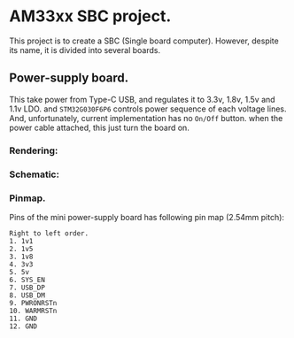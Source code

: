 # AM33xx SBC project.
This project is to create a SBC (Single board computer).
However, despite its name, it is divided into several boards.

## Power-supply board.
  This take power from Type-C USB, and regulates it to 3.3v, 1.8v, 1.5v and 1.1v LDO.
and `STM32G030F6P6` controls power sequence of each voltage lines. And, unfortunately, 
current implementation has no `On/Off` button. when the power cable attached, 
this just turn the board on.

### Rendering:
[](powersupply/AM33xx_PWR_RENDER.png)

### Schematic:
[](powersupply/AM35xx_PWR.jpg)

### Pinmap.
Pins of the mini power-supply board has following pin map (2.54mm pitch):

```
Right to left order.
1. 1v1
2. 1v5
3. 1v8
4. 3v3
5. 5v
6. SYS_EN
7. USB_DP
8. USB_DM
9. PWRONRSTn
10. WARMRSTn
11. GND
12. GND
```
